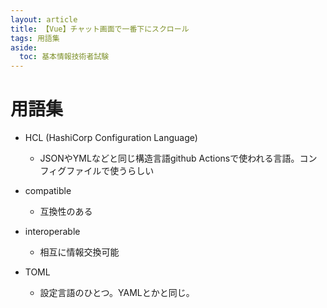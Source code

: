 ```yaml
---
layout: article
title: 【Vue】チャット画面で一番下にスクロール
tags: 用語集
aside:
  toc: 基本情報技術者試験
---
```


# 用語集

- HCL (HashiCorp Configuration Language)
  - JSONやYMLなどと同じ構造言語github Actionsで使われる言語。コンフィグファイルで使うらしい


- compatible
  - 互換性のある
- interoperable
  - 相互に情報交換可能
- TOML
  - 設定言語のひとつ。YAMLとかと同じ。
